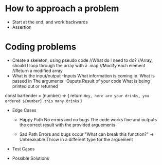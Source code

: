 # How to approach a problem
- Start at the end, and work backwards
- Assertion


# Coding problems

- Create a skeleton, using pseudo code
    //What do I need to do?
    //Array, should I loop through the array with a .map
    //Modify each element
    //Return a modified array
- What is the input/output
    -Inputs
        What information is coming in.
        What is passed in
        The arguments
    -Ouputs
        Result of your code
        What is being printed out or returned


const bartender = (number) => {
    return `Hey, here are your drinks, you ordered ${number} this many drinks`
}
- Edge Cases
    - Happy Path
        No errors and no bugs
        The code works fine and outputs the correct result with the provided arguements

    - Sad Path
        Errors and bugs occur
        "What can break this function?" -> Unbreakable
        Throw in a different type for the arguement

- Test Cases
- Possible Solutions